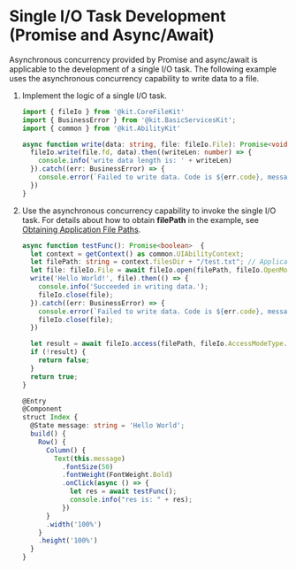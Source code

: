 # Single I/O Task Development (Promise and Async/Await)


Asynchronous concurrency provided by Promise and async/await is applicable to the development of a single I/O task. The following example uses the asynchronous concurrency capability to write data to a file.


1. Implement the logic of a single I/O task.

    ```ts
    import { fileIo } from '@kit.CoreFileKit'
    import { BusinessError } from '@kit.BasicServicesKit';
    import { common } from '@kit.AbilityKit'

    async function write(data: string, file: fileIo.File): Promise<void> {
      fileIo.write(file.fd, data).then((writeLen: number) => {
        console.info('write data length is: ' + writeLen)
      }).catch((err: BusinessError) => {
        console.error(`Failed to write data. Code is ${err.code}, message is ${err.message}`);
      })
    }
    ```
2. Use the asynchronous concurrency capability to invoke the single I/O task. For details about how to obtain **filePath** in the example, see [Obtaining Application File Paths](../application-models/application-context-stage.md#obtaining-application-file-paths).

    ```ts
    async function testFunc(): Promise<boolean>  {
      let context = getContext() as common.UIAbilityContext;
      let filePath: string = context.filesDir + "/test.txt"; // Application file path
      let file: fileIo.File = await fileIo.open(filePath, fileIo.OpenMode.READ_WRITE | fileIo.OpenMode.CREATE);
      write('Hello World!', file).then(() => {
        console.info('Succeeded in writing data.');
        fileIo.close(file);
      }).catch((err: BusinessError) => {
        console.error(`Failed to write data. Code is ${err.code}, message is ${err.message}`);
        fileIo.close(file);
      })
    
      let result = await fileIo.access(filePath, fileIo.AccessModeType.EXIST);
      if (!result) {
        return false;
      }
      return true;
    }

    @Entry
    @Component
    struct Index {
      @State message: string = 'Hello World';
      build() {
        Row() {
          Column() {
            Text(this.message)
              .fontSize(50)
              .fontWeight(FontWeight.Bold)
              .onClick(async () => {
                let res = await testFunc();
                console.info("res is: " + res);
              })
          }
          .width('100%')
        }
        .height('100%')
      }
    }
    ```
